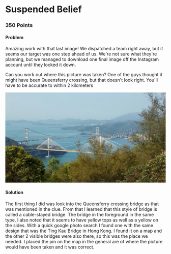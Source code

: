 # **Suspended Belief**

### 350 Points

#### **Problem**

Amazing work with that last image! We dispatched a team right away, but it seems our target was one step ahead of us. We're not sure what they're planning, but we managed to download one final image off the Instagram account until they locked it down.

Can you work out where this picture was taken? One of the guys thought it might have been Queensferry crossing, but that doesn't look right. You'll have to be accurate to within 2 kilometers

<img src="files/suspended-belief.jpg" alt="Suspended Belief" style="zoom:50%;" />



#### **Solution**

The first thing I did was look into the Queensferry crossing bridge as that was mentioned in the clue. From that I learned that this style of bridge is called a cable-stayed bridge. The bridge in the foreground in the same type. I also noted that it seems to have yellow tops as well as a yellow on the sides. With a quick google photo search I found one with the same design that was the Ting Kau Bridge in Hong Kong. I found it on a map and the other 2 visible bridges were also there, so this was the place we needed. I placed the pin on the map in the general are of where the picture would have been taken and it was correct.

